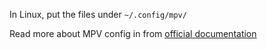In Linux, put the files under `~/.config/mpv/`

Read more about MPV config in from [official documentation](https://mpv.io/manual/master/)